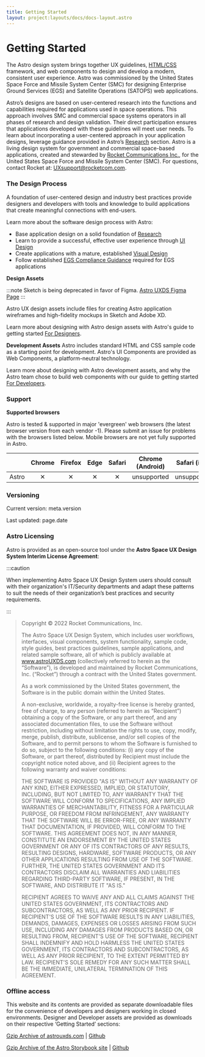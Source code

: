 ```yaml
---
title: Getting Started
layout: project:layouts/docs/docs-layout.astro
---
```


# Getting Started

The Astro design system brings together UX guidelines, [HTML/CSS](/components/) framework, and web components to design and develop a modern, consistent user experience. Astro was commissioned by the United States Space Force and Missile System Center (SMC) for designing Enterprise Ground Services (EGS) and Satellite Operations (SATOPS) web applications.

Astro’s designs are based on user-centered research into the functions and capabilities required for applications used in space operations. This approach involves SMC and commercial space systems operators in all phases of research and design validation. Their direct participation ensures that applications developed with these guidelines will meet user needs. To learn about incorporating a user-centered approach in your application designs, leverage guidance provided in Astro’s [Research](/design-process/research/) section. Astro is a living design system for government and commercial space-based applications, created and stewarded by [Rocket Communications Inc.](https://rocketcom.com/), for the United States Space Force and Missile System Center (SMC). For questions, contact Rocket at: [UXsupport@rocketcom.com](mailto:UXsupport@rocketcom.com).

### The Design Process

A foundation of user-centered design and industry best practices provide designers and developers with tools and knowledge to build applications that create meaningful connections with end-users.

Learn more about the software design process with Astro:

- Base application design on a solid foundation of [Research](/design-process/research)
- Learn to provide a successful, effective user experience through [UI Design](/design-process/ui-design)
- Create applications with a mature, established [Visual Design](/design-process/visual-design)
- Follow established [EGS Compliance Guidance](/design-guidelines/compliance/) required for EGS applications

**Design Assets**

:::note
Sketch is being deprecated in favor of Figma. [Astro UXDS Figma Page](https://www.figma.com/community/file/1014254163928270411)
:::

Astro UX design assets include files for creating Astro application wireframes and high-fidelity mockups in Sketch and Adobe XD.

Learn more about designing with Astro design assets with Astro's guide to getting started [For Designers](/getting-started/designers).

**Development Assets**
Astro includes standard HTML and CSS sample code as a starting point for development. Astro's UI Components are provided as Web Components, a platform-neutral technology.

Learn more about designing with Astro development assets, and why the Astro team chose to build web components with our guide to getting started [For Developers](/getting-started/developers).

### Support

**Supported browsers**

Astro is tested & supported in major 'evergreen' web browsers (the latest browser version from each vendor -1). Please submit an issue for problems with the browsers listed below. Mobile browsers are not yet fully supported in Astro.

|       |  Chrome  | Firefox  |   Edge   |  Safari  | Chrome (Android) | Safari (iOS) |
| :---- | :------: | :------: | :------: | :------: | :--------------: | :----------: |
| Astro | &#x2715; | &#x2715; | &#x2715; | &#x2715; |   unsupported    | unsupported  |

### Versioning

Current version: meta.version

Last updated: page.date

### Astro Licensing

Astro is provided as an open-source tool under the **Astro Space UX Design System Interim License Agreement**:

:::caution

When implementing Astro Space UX Design System users should consult with their organization's IT/Security departments and adapt these patterns to suit the needs of their organization’s best practices and security requirements.

:::

> Copyright © 2022 Rocket Communications, Inc.
>
> The Astro Space UX Design System, which includes user workflows, interfaces, visual components, system functionality, sample code, style guides, best practices guidelines, sample applications, and related sample software, all of which is publicly available at www.astroUXDS.com (collectively referred to herein as the “Software”), is developed and maintained by Rocket Communications, Inc. (“Rocket”) through a contract with the United States government.
>
> As a work commissioned by the United States government, the Software is in the public domain within the United States.
>
> A non-exclusive, worldwide, a royalty-free license is hereby granted, free of charge, to any person (referred to herein as “Recipient”) obtaining a copy of the Software, or any part thereof, and any associated documentation files, to use the Software without restriction, including without limitation the rights to use, copy, modify, merge, publish, distribute, sublicense, and/or sell copies of the Software, and to permit persons to whom the Software is furnished to do so, subject to the following conditions: (i) any copy of the Software, or part thereof, distributed by Recipient must include the copyright notice noted above, and (ii) Recipient agrees to the following warranty and waiver conditions:
>
> THE SOFTWARE IS PROVIDED "AS IS" WITHOUT ANY WARRANTY OF ANY KIND, EITHER EXPRESSED, IMPLIED, OR STATUTORY, INCLUDING, BUT NOT LIMITED TO, ANY WARRANTY THAT THE SOFTWARE WILL CONFORM TO SPECIFICATIONS, ANY IMPLIED WARRANTIES OF MERCHANTABILITY, FITNESS FOR A PARTICULAR PURPOSE, OR FREEDOM FROM INFRINGEMENT, ANY WARRANTY THAT THE SOFTWARE WILL BE ERROR-FREE, OR ANY WARRANTY THAT DOCUMENTATION, IF PROVIDED, WILL CONFORM TO THE SOFTWARE. THIS AGREEMENT DOES NOT, IN ANY MANNER, CONSTITUTE AN ENDORSEMENT BY THE UNITED STATES GOVERNMENT OR ANY OF ITS CONTRACTORS OF ANY RESULTS, RESULTING DESIGNS, HARDWARE, SOFTWARE PRODUCTS, OR ANY OTHER APPLICATIONS RESULTING FROM USE OF THE SOFTWARE. FURTHER, THE UNITED STATES GOVERNMENT AND ITS CONTRACTORS DISCLAIM ALL WARRANTIES AND LIABILITIES REGARDING THIRD-PARTY SOFTWARE, IF PRESENT, IN THE SOFTWARE, AND DISTRIBUTE IT "AS IS."
>
> RECIPIENT AGREES TO WAIVE ANY AND ALL CLAIMS AGAINST THE UNITED STATES GOVERNMENT, ITS CONTRACTORS AND SUBCONTRACTORS, AS WELL AS ANY PRIOR RECIPIENT. IF RECIPIENT'S USE OF THE SOFTWARE RESULTS IN ANY LIABILITIES, DEMANDS, DAMAGES, EXPENSES OR LOSSES ARISING FROM SUCH USE, INCLUDING ANY DAMAGES FROM PRODUCTS BASED ON, OR RESULTING FROM, RECIPIENT'S USE OF THE SOFTWARE, RECIPIENT SHALL INDEMNIFY AND HOLD HARMLESS THE UNITED STATES GOVERNMENT, ITS CONTRACTORS AND SUBCONTRACTORS, AS WELL AS ANY PRIOR RECIPIENT, TO THE EXTENT PERMITTED BY LAW. RECIPIENT'S SOLE REMEDY FOR ANY SUCH MATTER SHALL BE THE IMMEDIATE, UNILATERAL TERMINATION OF THIS AGREEMENT.

### Offline access

This website and its contents are provided as separate downloadable files for the convenience of developers and designers working in closed environments. Designer and Developer assets are provided as downloads on their respective ‘Getting Started’ sections:

[Gzip Archive of astrouxds.com](https://github.com/RocketCommunicationsInc/astro-uxds/archive/draft.zip) | [Github](https://github.com/RocketCommunicationsInc/astro-uxds)

[Gzip Archive of the Astro Storybook site](https://github.com/RocketCommunicationsInc/astro-components/archive/master.zip) | [Github](https://github.com/RocketCommunicationsInc/astro-components)
